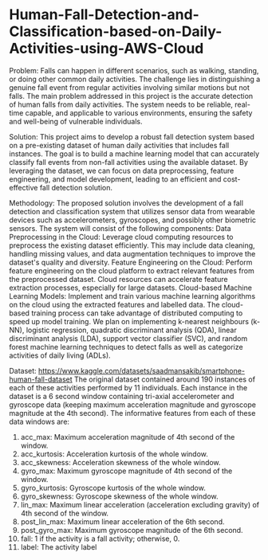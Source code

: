 # Human-Fall-Detection-and-Classification-based-on-Daily-Activities-using-AWS-Cloud
Problem:
Falls can happen in different scenarios, such as walking, standing, or doing other common
daily activities. The challenge lies in distinguishing a genuine fall event from regular activities
involving similar motions but not falls. The main problem addressed in this project
is the accurate detection of human falls from daily activities. The system needs to be reliable,
real-time capable, and applicable to various environments, ensuring the safety and well-being of
vulnerable individuals.

Solution:
This project aims to develop a robust fall detection system based on a pre-existing dataset of
human daily activities that includes fall instances. The goal is to build a machine learning model
that can accurately classify fall events from non-fall activities using the available dataset. By
leveraging the dataset, we can focus on data preprocessing, feature engineering, and model
development, leading to an efficient and cost-effective fall detection solution.


Methodology:
The proposed solution involves the development of a fall detection and classification system that
utilizes sensor data from wearable devices such as accelerometers, gyroscopes, and possibly
other biometric sensors. The system will consist of the following components:
Data Preprocessing in the Cloud: Leverage cloud computing resources to preprocess the existing
dataset efficiently. This may include data cleaning, handling missing values, and data
augmentation techniques to improve the dataset's quality and diversity.
Feature Engineering on the Cloud: Perform feature engineering on the cloud platform to extract
relevant features from the preprocessed dataset. Cloud resources can accelerate feature extraction
processes, especially for large datasets.
Cloud-based Machine Learning Models: Implement and train various machine learning
algorithms on the cloud using the extracted features and labelled data. The cloud-based training
process can take advantage of distributed computing to speed up model training. We plan on
implementing k-nearest neighbours (k-NN), logistic regression, quadratic discriminant analysis
(QDA), linear discriminant analysis (LDA), support vector classifier (SVC), and random forest
machine learning techniques to detect falls as well as categorize activities of daily living (ADLs).


Dataset:
https://www.kaggle.com/datasets/saadmansakib/smartphone-human-fall-dataset
The original dataset contained around 190 instances of each of these activities performed by 11
individuals. Each instance in the dataset is a 6 second window containing tri-axial accelerometer
and gyroscope data (keeping maximum acceleration magnitude and gyroscope magnitude at the
4th second). The informative features from each of these data windows are:
1. acc_max: Maximum acceleration magnitude of 4th second of the window.
2. acc_kurtosis: Acceleration kurtosis of the whole window.
3. acc_skewness: Acceleration skewness of the whole window.
4. gyro_max: Maximum gyroscope magnitude of 4th second of the window.
5. gyro_kurtosis: Gyroscope kurtosis of the whole window.
6. gyro_skewness: Gyroscope skewness of the whole window.
7. lin_max: Maximum linear acceleration (acceleration excluding gravity) of 4th second of
the window.
8. post_lin_max: Maximum linear acceleration of the 6th second.
9. post_gyro_max: Maximum gyroscope magnitude of the 6th second.
10. fall: 1 if the activity is a fall activity; otherwise, 0.
11. label: The activity label
